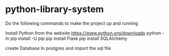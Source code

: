 # python-library-system

Do the following commands to make the project up and running 

Install Python from the website  https://www.python.org/downloads 
python -m pip install -U pip
pip install Flask
pip install SQLAlchemy

create Database In postgres 
and import the sql file 
